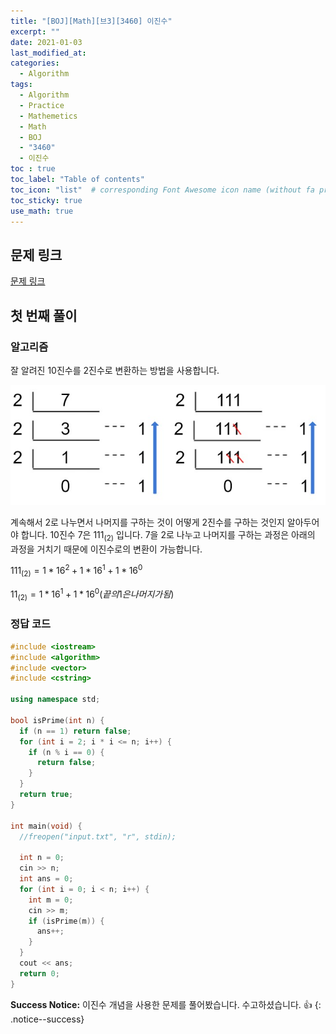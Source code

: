 ```yaml
---
title: "[BOJ][Math][브3][3460] 이진수"
excerpt: ""
date: 2021-01-03
last_modified_at: 
categories:
  - Algorithm
tags:
  - Algorithm
  - Practice
  - Mathemetics
  - Math
  - BOJ
  - "3460"
  - 이진수
toc : true
toc_label: "Table of contents"
toc_icon: "list"  # corresponding Font Awesome icon name (without fa prefix)
toc_sticky: true
use_math: true
---
```


## 문제 링크

[문제 링크](boj.kr/3460)  

## 첫 번째 풀이

### 알고리즘

잘 알려진 10진수를 2진수로 변환하는 방법을 사용합니다.

![decimal2binary.jpg](/assets/images/algorithm/decimal2binary.jpg)  

계속해서 2로 나누면서 나머지를 구하는 것이 어떻게 2진수를 구하는 것인지 알아두어야 합니다. 10진수 7은 $111_{(2)}$
입니다. 7을 2로 나누고 나머지를 구하는 과정은 아래의 과정을 거치기 때문에 이진수로의 변환이 가능합니다.  

$111_{(2)} = 1 * 16^2 + 1 * 16^1 + 1 * 16^0$  

$11_{(2)} = 1 * 16^1 + 1 * 16^0 (끝의 1은 나머지가 됨)$

### 정답 코드


```cpp
#include <iostream>
#include <algorithm>
#include <vector>
#include <cstring>

using namespace std;

bool isPrime(int n) {
  if (n == 1) return false;
  for (int i = 2; i * i <= n; i++) {
    if (n % i == 0) {
      return false;
    }
  }
  return true;
}

int main(void) {
  //freopen("input.txt", "r", stdin);

  int n = 0;
  cin >> n;
  int ans = 0;
  for (int i = 0; i < n; i++) {
    int m = 0;
    cin >> m;
    if (isPrime(m)) {
      ans++;
    }
  }
  cout << ans;
  return 0;
}
```

**Success Notice:**
이진수 개념을 사용한 문제를 풀어봤습니다. 수고하셨습니다. :+1:
{: .notice--success}